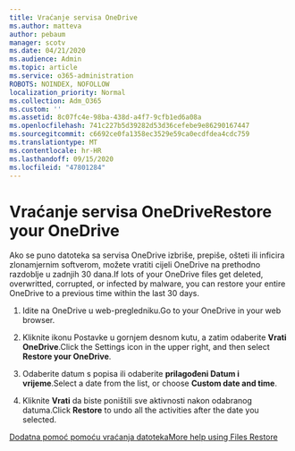 ```yaml
---
title: Vraćanje servisa OneDrive
ms.author: matteva
author: pebaum
manager: scotv
ms.date: 04/21/2020
ms.audience: Admin
ms.topic: article
ms.service: o365-administration
ROBOTS: NOINDEX, NOFOLLOW
localization_priority: Normal
ms.collection: Adm_O365
ms.custom: ''
ms.assetid: 8c07fc4e-98ba-438d-a4f7-9cfb1ed6a08a
ms.openlocfilehash: 741c227b5d39282d53d36cefebe9e86290167447
ms.sourcegitcommit: c6692ce0fa1358ec3529e59ca0ecdfdea4cdc759
ms.translationtype: MT
ms.contentlocale: hr-HR
ms.lasthandoff: 09/15/2020
ms.locfileid: "47801284"
---
```

# <a name="restore-your-onedrive"></a><span data-ttu-id="ba111-102">Vraćanje servisa OneDrive</span><span class="sxs-lookup"><span data-stu-id="ba111-102">Restore your OneDrive</span></span>

<span data-ttu-id="ba111-103">Ako se puno datoteka sa servisa OneDrive izbriše, prepiše, ošteti ili inficira zlonamjernim softverom, možete vratiti cijeli OneDrive na prethodno razdoblje u zadnjih 30 dana.</span><span class="sxs-lookup"><span data-stu-id="ba111-103">If lots of your OneDrive files get deleted, overwritted, corrupted, or infected by malware, you can restore your entire OneDrive to a previous time within the last 30 days.</span></span>
  
1. <span data-ttu-id="ba111-104">Idite na OneDrive u web-pregledniku.</span><span class="sxs-lookup"><span data-stu-id="ba111-104">Go to your OneDrive in your web browser.</span></span>
    
2. <span data-ttu-id="ba111-105">Kliknite ikonu Postavke u gornjem desnom kutu, a zatim odaberite **Vrati OneDrive**.</span><span class="sxs-lookup"><span data-stu-id="ba111-105">Click the Settings icon in the upper right, and then select **Restore your OneDrive**.</span></span>
    
3. <span data-ttu-id="ba111-106">Odaberite datum s popisa ili odaberite **prilagođeni Datum i vrijeme**.</span><span class="sxs-lookup"><span data-stu-id="ba111-106">Select a date from the list, or choose **Custom date and time**.</span></span>
    
4. <span data-ttu-id="ba111-107">Kliknite **Vrati** da biste poništili sve aktivnosti nakon odabranog datuma.</span><span class="sxs-lookup"><span data-stu-id="ba111-107">Click **Restore** to undo all the activities after the date you selected.</span></span> 
    
[<span data-ttu-id="ba111-108">Dodatna pomoć pomoću vraćanja datoteka</span><span class="sxs-lookup"><span data-stu-id="ba111-108">More help using Files Restore</span></span>](https://go.microsoft.com/fwlink/?linkid=872874)
  

